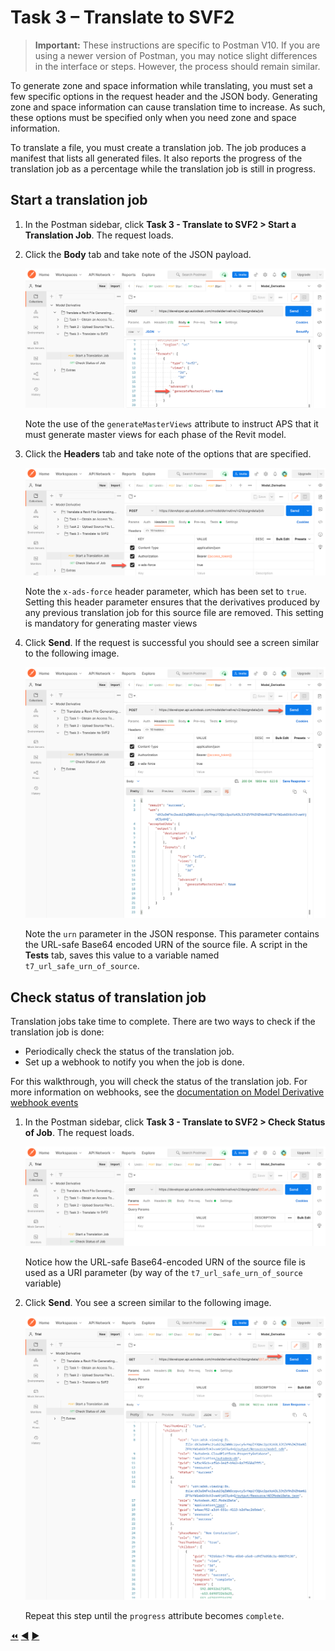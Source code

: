 # Task 3 – Translate to SVF2

> **Important:** These instructions are specific to Postman V10. If you are using a newer version of Postman, you may notice slight differences in the interface or steps. However, the process should remain similar.

To generate zone and space information while translating, you must set a few specific options in the request header and the JSON body. Generating zone and space information can cause translation time to increase. As such, these options must be specified only when you need zone and space information.

To translate a file, you must create a translation job. The job produces a manifest that lists all generated files. It also reports the progress of the translation job as a percentage while the translation job is still in progress.


## Start a translation job

1. In the Postman sidebar, click **Task 3 - Translate to SVF2 > Start a Translation Job**. The request loads.

2. Click the **Body** tab and take note of the JSON payload.

    ![Create Translation Job JSON Payload](../images/tutorial_07_task_3_svf2_start_a_translation_job_01.png "Create Translation Job JSON Payload")

    Note the use of the `generateMasterViews` attribute to instruct APS that it must generate master views for each phase of the Revit model.

3. Click the **Headers** tab and take note of the options that are specified.

   ![Create translation job - Header tab](../images/tutorial_07_task_3_svf2_start_a_translation_job_02.png "Create translation job - Header tab")

   Note the `x-ads-force` header parameter, which has been set to `true`. Setting this header parameter ensures that the derivatives produced by any previous translation job for this source file are removed. This setting is mandatory for generating master views

3. Click **Send**. If the request is successful you should see a screen similar to the following image.

    ![Successful Submission of Translation Job](../images/tutorial_07_task_3_svf2_start_a_translation_job_03.png "Successful Submission of Translation Job")

    Note the `urn` parameter in the JSON response. This parameter contains the URL-safe Base64 encoded URN of the source file. A script in the **Tests** tab, saves this value to a variable named `t7_url_safe_urn_of_source`.

## Check status of translation job

Translation jobs take time to complete. There are two ways to check if the translation job is done:

- Periodically check the status of the translation job.
- Set up a webhook to notify you when the job is done.

For this walkthrough, you will check the status of the translation job. For more information on webhooks, see the [documentation on Model Derivative webhook events](https://aps.autodesk.com/en/docs/webhooks/v1/reference/events/model_derivative_events)

1. In the Postman sidebar, click **Task 3 - Translate to SVF2 > Check Status of Job**. The request loads.

   ![Check Status of Job](../images/tutorial_07_task_3_svf2_check_status_of_translation_job_01.png "Check Status of Job")

   Notice how the URL-safe Base64-encoded URN of the source file is used as a URI parameter (by way of the `t7_url_safe_urn_of_source` variable)

2. Click **Send**. You see a screen similar to the following image.

   ![Successful Job](../images/tutorial_07_task_3_svf2_check_status_of_translation_job_02.png "Successful Job")

   Repeat this step until the `progress` attribute becomes `complete`.

[:rewind:](../readme.md "readme.md") [:arrow_backward:](task-2.md "Previous task") [:arrow_forward:](task-4.md "Next task")
